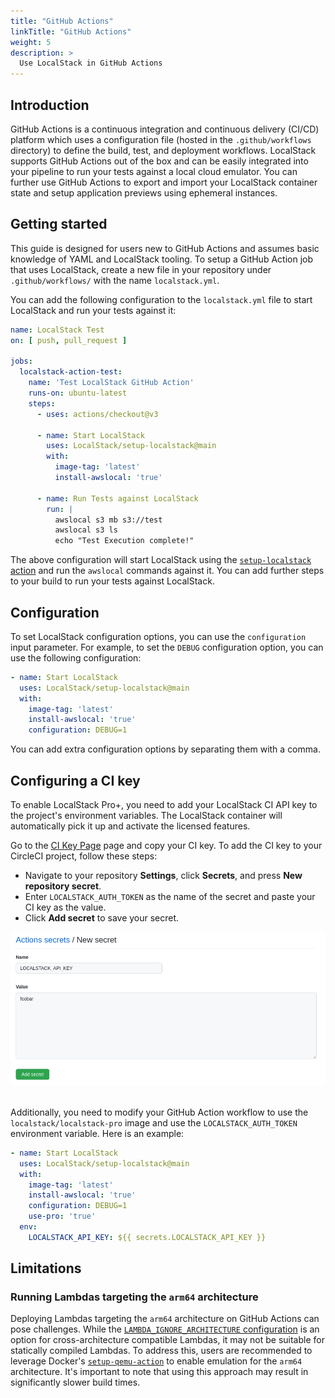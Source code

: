 ```yaml
---
title: "GitHub Actions"
linkTitle: "GitHub Actions"
weight: 5
description: >
  Use LocalStack in GitHub Actions
---
```


## Introduction

GitHub Actions is a continuous integration and continuous delivery (CI/CD) platform which uses a configuration file (hosted in the `.github/workflows` directory) to define the build, test, and deployment workflows. LocalStack supports GitHub Actions out of the box and can be easily integrated into your pipeline to run your tests against a local cloud emulator. You can further use GitHub Actions to export and import your LocalStack container state and setup application previews using ephemeral instances. 

## Getting started

This guide is designed for users new to GitHub Actions and assumes basic knowledge of YAML and LocalStack tooling. To setup a GitHub Action job that uses LocalStack, create a new file in your repository under `.github/workflows/` with the name `localstack.yml`.

You can add the following configuration to the `localstack.yml` file to start LocalStack and run your tests against it:

```yml
name: LocalStack Test
on: [ push, pull_request ]

jobs:
  localstack-action-test:
    name: 'Test LocalStack GitHub Action'
    runs-on: ubuntu-latest
    steps:
      - uses: actions/checkout@v3

      - name: Start LocalStack
        uses: LocalStack/setup-localstack@main
        with:
          image-tag: 'latest'
          install-awslocal: 'true'

      - name: Run Tests against LocalStack
        run: |
          awslocal s3 mb s3://test
          awslocal s3 ls
          echo "Test Execution complete!" 
```

The above configuration will start LocalStack using the [`setup-localstack` action](https://github.com/localstack/setup-localstack) and run the `awslocal` commands against it. You can add further steps to your build to run your tests against LocalStack.

## Configuration

To set LocalStack configuration options, you can use the `configuration` input parameter. For example, to set the `DEBUG` configuration option, you can use the following configuration:

```yml
- name: Start LocalStack
  uses: LocalStack/setup-localstack@main
  with:
    image-tag: 'latest'
    install-awslocal: 'true'
    configuration: DEBUG=1
```

You can add extra configuration options by separating them with a comma.

## Configuring a CI key

To enable LocalStack Pro+, you need to add your LocalStack CI API key to the project's environment variables. The LocalStack container will automatically pick it up and activate the licensed features. 

Go to the [CI Key Page](https://app.localstack.cloud/workspace/ci-keys) page and copy your CI key. To add the CI key to your CircleCI project, follow these steps:

- Navigate to your repository **Settings**, click **Secrets**, and press **New repository secret**.
- Enter `LOCALSTACK_AUTH_TOKEN` as the name of the secret and paste your CI key as the value.
- Click **Add secret** to save your secret.

<img src="github-create-secret.png" alt="Adding the LocalStack CI key as secret in GitHub" title="Adding the LocalStack CI key as secret in GitHub" width="900" />
<br>
<br>

Additionally, you need to modify your GitHub Action workflow to use the `localstack/localstack-pro` image and use the `LOCALSTACK_AUTH_TOKEN` environment variable. Here is an example:

```yml
- name: Start LocalStack
  uses: LocalStack/setup-localstack@main
  with:
    image-tag: 'latest'
    install-awslocal: 'true'
    configuration: DEBUG=1
    use-pro: 'true'
  env:
    LOCALSTACK_API_KEY: ${{ secrets.LOCALSTACK_API_KEY }}
```

## Limitations

### Running Lambdas targeting the `arm64` architecture

Deploying Lambdas targeting the `arm64` architecture on GitHub Actions can pose challenges. While the [`LAMBDA_IGNORE_ARCHITECTURE` configuration](https://docs.localstack.cloud/references/configuration/#lambda) is an option for cross-architecture compatible Lambdas, it may not be suitable for statically compiled Lambdas. To address this, users are recommended to leverage Docker's [`setup-qemu-action`](https://github.com/docker/setup-qemu-action) to enable emulation for the `arm64` architecture. It's important to note that using this approach may result in significantly slower build times.
